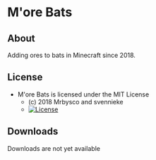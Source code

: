# M'ore Bats #

## About ##
Adding ores to bats in Minecraft since 2018.

## License ##
* M'ore Bats is licensed under the MIT License
  - (c) 2018 Mrbysco and svennieke
  - [![License](https://img.shields.io/badge/License-MIT-red.svg?style=flat)](http://opensource.org/licenses/MIT)

## Downloads ##
Downloads are not yet available
